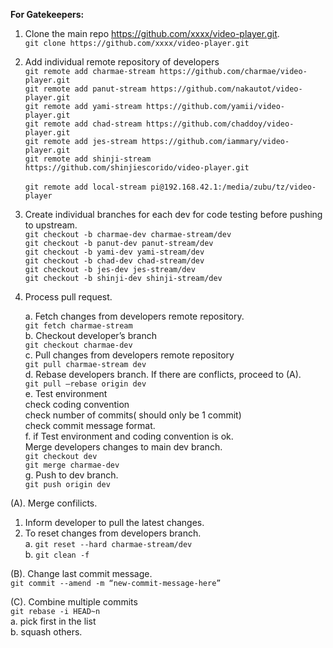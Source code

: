 
**For Gatekeepers:**


1. Clone the main repo https://github.com/xxxx/video-player.git. <br>
   `git clone https://github.com/xxxx/video-player.git` <br>

2. Add individual remote repository of developers<br>
   `git remote add charmae-stream https://github.com/charmae/video-player.git` <br>
   `git remote add panut-stream https://github.com/nakautot/video-player.git` <br>
   `git remote add yami-stream https://github.com/yamii/video-player.git` <br>
   `git remote add chad-stream https://github.com/chaddoy/video-player.git` <br>
   `git remote add jes-stream https://github.com/iammary/video-player.git` <br>
   `git remote add shinji-stream https://github.com/shinjiescorido/video-player.git` <br><br>
   `git remote add local-stream pi@192.168.42.1:/media/zubu/tz/video-player` <br>
 

3. Create individual branches for each dev for code testing before pushing to upstream. <br>
   ` git checkout -b charmae-dev charmae-stream/dev ` <br>
   ` git checkout -b panut-dev panut-stream/dev ` <br>
   ` git checkout -b yami-dev yami-stream/dev ` <br>
    ` git checkout -b chad-dev chad-stream/dev ` <br>
    ` git checkout -b jes-dev jes-stream/dev ` <br>
    ` git checkout -b shinji-dev shinji-stream/dev ` <br>


4. Process pull request. <br>
   
   a.  Fetch changes from developers remote repository.<br>
      `git fetch charmae-stream`<br>
   b. Checkout developer’s branch<br>
   `git checkout charmae-dev`<br>
   c. Pull changes from developers remote repository<br>
   `git pull charmae-stream dev`<br>
   d. Rebase developers branch. If there are conflicts, proceed to (A).<br>
   `git pull —rebase origin dev`<br>
   e. Test environment <br>
       check coding convention <br>
       check number of commits( should only be 1 commit)<br>
       check commit message format. <br>
   f. if Test environment and coding convention is ok. <br>
         Merge developers changes to main dev branch.<br>
   `git checkout dev`<br>
   `git merge charmae-dev`<br>
    g. Push to dev branch.<br>
   `git push origin dev`<br>

(A). Merge confilicts.<br>
  1. Inform developer to pull the latest changes. <br>
  2. To reset changes from developers branch.<br>
       a.  `git reset --hard charmae-stream/dev`<br>
       b.  `git clean -f`<br>

(B). Change last commit message.<br>
       `git commit --amend -m “new-commit-message-here”`<br>

(C). Combine multiple commits <br>
    `git rebase -i HEAD~n`<br>
    a. pick first in the list<br>
    b. squash others.<br>
